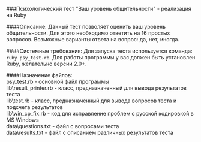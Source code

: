###Психологический тест "Ваш уровень общительности" - реализация на Ruby

####Описание:
Данный тест позволяет оценить ваш уровень общительности.
Для этого необходимо ответить на 16 простых вопросов.  Возможные варианты ответа на вопрос: да, нет, иногда.

####Системные требования:
Для запуска теста используется команда: `ruby psy_test.rb`. 
Для работы программы у вас должен быть установлен Ruby, желательно версии 2.0+.

####Назначение файлов:  
psy_test.rb - основной файл программы  
lib\result_printer.rb - класс, предназначенный для вывода результатов теста  
lib\test.rb - класс, предназначенный для вывода вопросов теста и подсчета результатов  
lib\win_cp_fix.rb - код для исправление проблем с русской кодировкой в MS Windows  
data\questions.txt - файл с вопросами теста  
data\results.txt - файл с описанием различных результатов теста  
